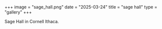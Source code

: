 +++
image = "sage_hall.png"
date = "2025-03-24"
title = "sage hall"
type = "gallery"
+++

Sage Hall in Cornell Ithaca.